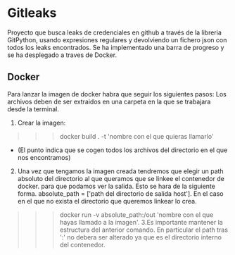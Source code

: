 # Gitleaks
Proyecto que busca leaks de credenciales en github a través de la libreria GitPython, usando expresiones regulares y devolviendo un fichero json con
todos los leaks encontrados. Se ha implementado una barra de progreso y se ha desplegado a traves de Docker.
## Docker
Para lanzar la imagen de docker habra que seguir los siguientes pasos:
Los archivos deben de ser extraidos en una carpeta en la que se trabajara desde la terminal. 
1. Crear la imagen: 
>>>docker build . -t 'nombre con el que quieras llamarlo'
- (El punto indica que se cogen todos los archivos del directorio en el que nos encontramos)
2. Una vez que tengamos la imagen creada tendremos que elegir un path absoluto del directorio al que queramos que se linkee el contenedor de docker.
para que podamos ver la salida. Esto se hara de la siguiente forma. 
absolute_path = ['path del directorio de salida host']. En el caso en el que no exista el directorio que queremos linkear lo crea.
>>>docker run -v absolute_path:/out 'nombre con el que hayas llamado a la imagen'.
3.Es importante mantener la estructura del anterior comando. En particular el path tras ':' no debera ser alterado ya que es el directorio interno del contenedor.
